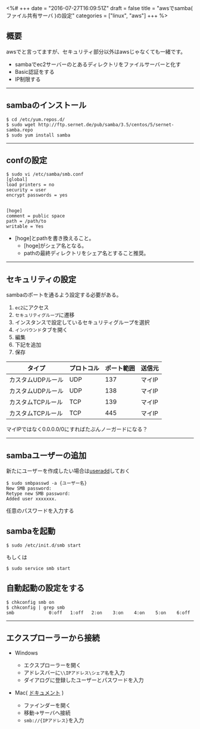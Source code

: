<%#
+++
date = "2016-07-27T16:09:51Z"
draft = false
title = "awsでsamba( ファイル共有サーバ )の設定"
categories = ["linux", "aws"]
+++
%>

## 概要

awsでと言ってますが、セキュリティ部分以外はawsじゃなくても一緒です。

+ sambaでec2サーバーのとあるディレクトリをファイルサーバーと化す
+ Basic認証をする
+ IP制限する


---

## sambaのインストール

```
$ cd /etc/yum.repos.d/
$ sudo wget http://ftp.sernet.de/pub/samba/3.5/centos/5/sernet-samba.repo
$ sudo yum install samba
```

---

## confの設定

```
$ sudo vi /etc/samba/smb.conf
[global]
load printers = no
security = user
encrypt passwords = yes


[hoge]
comment = public space
path = /path/to
writable = Yes
```

+ [hoge]とpathを書き換えること。
  + [hoge]がシェア名となる。
  + pathの最終ディレクトリをシェア名とすること推奨。

---

## セキュリティの設定

sambaのポートを通るよう設定する必要がある。

1. `ec2`にアクセス
2. `セキュリティグループ`に遷移
3. インスタンスで設定しているセキュリティグループを選択
4. `インバウンド`タブを開く
5. 編集
6. 下記を追加
7. 保存

| タイプ | プロトコル | ポート範囲 | 送信元 |
| --- | --- | --- | --- |
| カスタムUDPルール | UDP | 137 | マイIP |
| カスタムUDPルール | UDP | 138 | マイIP |
| カスタムTCPルール | TCP | 139 | マイIP |
| カスタムTCPルール | TCP | 445 | マイIP |

マイIPではなく0.0.0.0/0にすればたぶんノーガードになる？

---

## sambaユーザーの追加

新たにユーザーを作成したい場合は[useradd](http://sk-create.biz/post/search?i=44)しておく

```
$ sudo smbpasswd -a {ユーザー名}
New SMB password:
Retype new SMB password:
Added user xxxxxxx.
```

任意のパスワードを入力する

## sambaを起動

```
$ sudo /etc/init.d/smb start
```

もしくは

```
$ sudo service smb start
```

## 自動起動の設定をする

```
$ chkconfig smb on
$ chkconfig | grep smb
smb             0:off   1:off   2:on    3:on    4:on    5:on    6:off
```

---

## エクスプローラーから接続

+ Windows
  + エクスプローラーを開く
  + アドレスバーに`\\IPアドレス\シェア名`を入力
  + ダイアログに登録したユーザーとパスワードを入力

+ Mac( [ドキュメント](https://support.apple.com/ja-jp/HT204445) )
  + ファインダーを開く
  + 移動→サーバへ接続
  + `smb://{IPアドレス}`を入力


